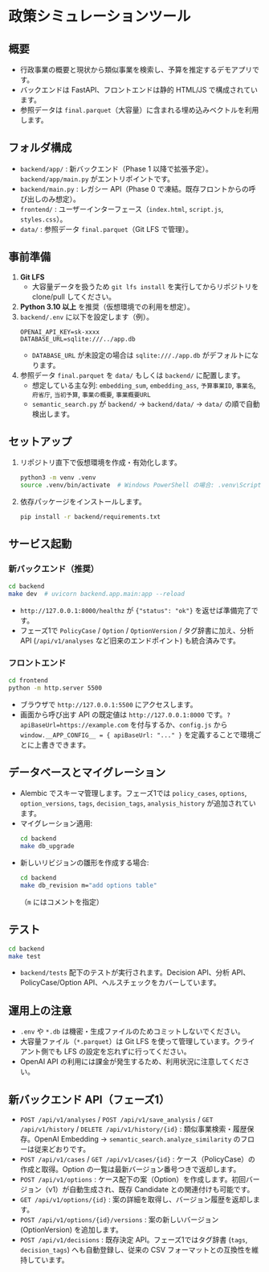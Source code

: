# 政策シミュレーションツール

## 概要
- 行政事業の概要と現状から類似事業を検索し、予算を推定するデモアプリです。
- バックエンドは FastAPI、フロントエンドは静的 HTML/JS で構成されています。
- 参照データは `final.parquet`（大容量）に含まれる埋め込みベクトルを利用します。

## フォルダ構成
- `backend/app/` : 新バックエンド（Phase 1 以降で拡張予定）。`backend/app/main.py` がエントリポイントです。
- `backend/main.py` : レガシー API（Phase 0 で凍結。既存フロントからの呼び出しのみ想定）。
- `frontend/` : ユーザーインターフェース（`index.html`, `script.js`, `styles.css`）。
- `data/` : 参照データ `final.parquet`（Git LFS で管理）。

## 事前準備
1. **Git LFS**
   - 大容量データを扱うため `git lfs install` を実行してからリポジトリを clone/pull してください。
2. **Python 3.10 以上** を推奨（仮想環境での利用を想定）。
3. `backend/.env` に以下を設定します（例）。
   ```env
   OPENAI_API_KEY=sk-xxxx
   DATABASE_URL=sqlite:///../app.db
   ```
   - `DATABASE_URL` が未設定の場合は `sqlite:///./app.db` がデフォルトになります。
4. 参照データ `final.parquet` を `data/` もしくは `backend/` に配置します。
   - 想定している主な列: `embedding_sum`, `embedding_ass`, `予算事業ID`, `事業名`, `府省庁`, `当初予算`, `事業の概要`, `事業概要URL`
   - `semantic_search.py` が `backend/` → `backend/data/` → `data/` の順で自動検出します。

## セットアップ
1. リポジトリ直下で仮想環境を作成・有効化します。
   ```bash
   python3 -m venv .venv
   source .venv/bin/activate  # Windows PowerShell の場合: .venv\Scripts\Activate.ps1
   ```
2. 依存パッケージをインストールします。
   ```bash
   pip install -r backend/requirements.txt
   ```

## サービス起動

### 新バックエンド（推奨）
```bash
cd backend
make dev  # uvicorn backend.app.main:app --reload
```
- `http://127.0.0.1:8000/healthz` が `{"status": "ok"}` を返せば準備完了です。
- フェーズ1で `PolicyCase` / `Option` / `OptionVersion` / タグ辞書に加え、分析 API (`/api/v1/analyses` など旧来のエンドポイント) も統合済みです。

### フロントエンド
```bash
cd frontend
python -m http.server 5500
```
- ブラウザで `http://127.0.0.1:5500` にアクセスします。
- 画面から呼び出す API の既定値は `http://127.0.0.1:8000` です。`?apiBaseUrl=https://example.com` を付与するか、`config.js` から `window.__APP_CONFIG__ = { apiBaseUrl: "..." }` を定義することで環境ごとに上書きできます。

## データベースとマイグレーション
- Alembic でスキーマ管理します。フェーズ1では `policy_cases`, `options`, `option_versions`, `tags`, `decision_tags`, `analysis_history` が追加されています。
- マイグレーション適用:
  ```bash
  cd backend
  make db_upgrade
  ```
- 新しいリビジョンの雛形を作成する場合:
  ```bash
  cd backend
  make db_revision m="add options table"
  ```
  （`m` にはコメントを指定）

## テスト
```bash
cd backend
make test
```
- `backend/tests` 配下のテストが実行されます。Decision API、分析 API、PolicyCase/Option API、ヘルスチェックをカバーしています。

## 運用上の注意
- `.env` や `*.db` は機密・生成ファイルのためコミットしないでください。
- 大容量ファイル（`*.parquet`）は Git LFS を使って管理しています。クライアント側でも LFS の設定を忘れずに行ってください。
- OpenAI API の利用には課金が発生するため、利用状況に注意してください。

## 新バックエンド API（フェーズ1）
- `POST /api/v1/analyses` / `POST /api/v1/save_analysis` / `GET /api/v1/history` / `DELETE /api/v1/history/{id}` : 類似事業検索・履歴保存。OpenAI Embedding → `semantic_search.analyze_similarity` のフローは従来どおりです。
- `POST /api/v1/cases` / `GET /api/v1/cases/{id}` : ケース（PolicyCase）の作成と取得。Option の一覧は最新バージョン番号つきで返却します。
- `POST /api/v1/options` : ケース配下の案（Option）を作成します。初回バージョン（v1）が自動生成され、既存 Candidate との関連付けも可能です。
- `GET /api/v1/options/{id}` : 案の詳細を取得し、バージョン履歴を返却します。
- `POST /api/v1/options/{id}/versions` : 案の新しいバージョン (OptionVersion) を追加します。
- `POST /api/v1/decisions` : 既存決定 API。フェーズ1ではタグ辞書 (`tags`, `decision_tags`) へも自動登録し、従来の CSV フォーマットとの互換性を維持しています。
